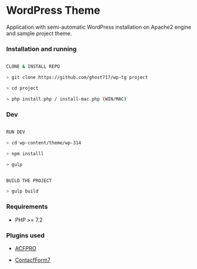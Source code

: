 # WordPress Theme

Application with semi-automatic WordPress installation on Apache2 engine and sample project theme.


### Installation and running

```bash

CLONE & INSTALL REPO

> git clone https://github.com/ghost717/wp-tg project

> cd project

> php install.php / install-mac.php (WIN/MAC)

```

### Dev

```bash

RUN DEV

> cd wp-content/theme/wp-314

> npm installl

> gulp


BUILD THE PROJECT

> gulp build

```


### Requirements

- PHP >= 7.2


### Plugins used

- [ACFPRO](https://www.advancedcustomfields.com/resources/)

- [ContacfForm7](https://wordpress.org/support/plugin/contact-form-7)

